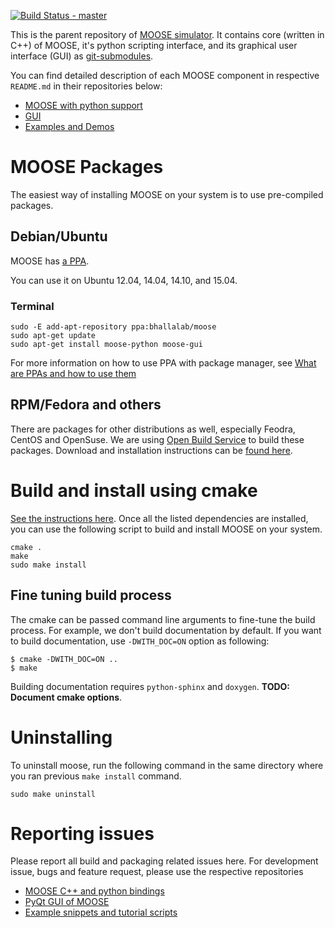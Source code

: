 [![Build Status - master](https://travis-ci.org/BhallaLab/moose.svg?branch=master)](https://travis-ci.org/BhallaLab/moose)

This is the parent repository of [MOOSE simulator](https://moose.ncbs.res.in). It contains core (written in C++) of MOOSE, it's python scripting interface, and its graphical user interface (GUI) as [git-submodules](https://git-scm.com/book/en/v2/Git-Tools-Submodules). 

You can find detailed description of each MOOSE component in respective `README.md` in  their repositories below:

- [MOOSE with python support](https://github.com/BhallaLab/moose-core)
- [GUI](https://github.com/BhallaLab/moose-gui)
- [Examples and Demos](https://github.com/BhallaLab/moose-examples)

# MOOSE Packages

The easiest way of installing MOOSE on your system is to use pre-compiled packages.

## Debian/Ubuntu

MOOSE has [a PPA](https://launchpad.net/~bhallalab/+archive/ubuntu/moose). 

You can use it on Ubuntu 12.04, 14.04, 14.10, and 15.04. 

### Terminal
    
    sudo -E add-apt-repository ppa:bhallalab/moose
    sudo apt-get update
    sudo apt-get install moose-python moose-gui

For more information on how to use PPA with package manager, see [What are PPAs and how to use them](http://askubuntu.com/questions/4983/what-are-ppas-and-how-do-i-use-them)


## RPM/Fedora and others

There are packages for other distributions as well, especially Feodra, CentOS and OpenSuse. We are using [Open Build Service](https://build.opensuse.org/package/show/home:moose/moose) to build these packages. Download and installation instructions can be [found here](http://software.opensuse.org/download.html?project=home%3Amoose&package=moose).


# Build and install using cmake

[See the instructions here](https://github.com/BhallaLab/moose-core/blob/master/INSTALL.cmake.md). Once all the listed dependencies are installed, you can use the following script to build and install MOOSE on your system.

    cmake .
    make 
    sudo make install

## Fine tuning build process

The cmake can be passed command line arguments to fine-tune the build process.
For example, we don't build documentation by default. If you want to build
documentation, use `-DWITH_DOC=ON` option as following:

    $ cmake -DWITH_DOC=ON ..
    $ make

Building documentation requires `python-sphinx` and `doxygen`.  __TODO: Document cmake options__.

# Uninstalling

To uninstall moose, run the following command in the same directory where you ran
previous `make install` command.

    sudo make uninstall

# Reporting issues

Please report all build and packaging related issues here. For development
issue, bugs and feature request, please use the respective repositories

- [MOOSE C++ and python bindings](https://github.com/BhallaLab/moose-core)
- [PyQt GUI of MOOSE](https://github.com/BhallaLab/moose-gui)
- [Example snippets and tutorial
  scripts](https://github.com/BhallaLab/moose-examples)
